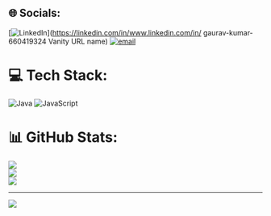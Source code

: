 
## 🌐 Socials:
[![LinkedIn](https://img.shields.io/badge/LinkedIn-%230077B5.svg?logo=linkedin&logoColor=white)](https://linkedin.com/in/www.linkedin.com/in/ gaurav-kumar-660419324 Vanity URL name) [![email](https://img.shields.io/badge/Email-D14836?logo=gmail&logoColor=white)](mailto:gauravkumar749289@gmail.com) 

# 💻 Tech Stack:
![Java](https://img.shields.io/badge/java-%23ED8B00.svg?style=for-the-badge&logo=openjdk&logoColor=white) ![JavaScript](https://img.shields.io/badge/javascript-%23323330.svg?style=for-the-badge&logo=javascript&logoColor=%23F7DF1E)
# 📊 GitHub Stats:
![](https://github-readme-stats.vercel.app/api?username=GauravSahani001&theme=dark&hide_border=false&include_all_commits=false&count_private=false)<br/>
![](https://nirzak-streak-stats.vercel.app/?user=GauravSahani001&theme=dark&hide_border=false)<br/>
![](https://github-readme-stats.vercel.app/api/top-langs/?username=GauravSahani001&theme=dark&hide_border=false&include_all_commits=false&count_private=false&layout=compact)

---
[![](https://visitcount.itsvg.in/api?id=GauravSahani001&icon=0&color=0)](https://visitcount.itsvg.in)

<!-- Proudly created with GPRM ( https://gprm.itsvg.in ) -->
